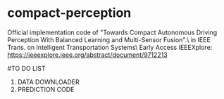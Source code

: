 # compact-perception
Official implementation code of "Towards Compact Autonomous Driving Perception With Balanced Learning and Multi-Sensor Fusion".\\
in IEEE Trans. on Intelligent Transportation Systems\\
Early Access IEEEXplore: https://ieeexplore.ieee.org/abstract/document/9712213



#TO DO LIST
1. DATA DOWNLOADER
2. PREDICTION CODE
